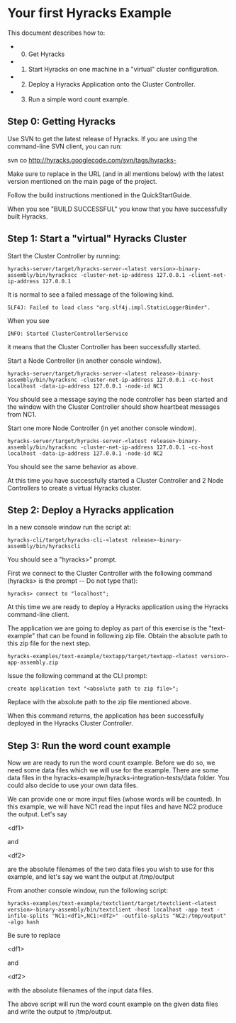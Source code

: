 # Your first Hyracks Example #

This document describes how to:

  * 0. Get Hyracks
  * 1. Start Hyracks on one machine in a "virtual" cluster configuration.
  * 2. Deploy a Hyracks Application onto the Cluster Controller.
  * 3. Run a simple word count example.

## Step 0: Getting Hyracks ##

Use SVN to get the latest release of Hyracks. If you are using the command-line SVN client, you can run:

svn co http://hyracks.googlecode.com/svn/tags/hyracks-<latest version>

Make sure to replace <latest version> in the URL (and in all mentions below) with the latest version mentioned on the main page of the project.

Follow the build instructions mentioned in the QuickStartGuide.

When you see "BUILD SUCCESSFUL" you know that you have successfully built Hyracks.

## Step 1: Start a "virtual" Hyracks Cluster ##

Start the Cluster Controller by running:

```
hyracks-server/target/hyracks-server-<latest version>-binary-assembly/bin/hyrackscc -cluster-net-ip-address 127.0.0.1 -client-net-ip-address 127.0.0.1
```

It is normal to see a failed message of the following kind.

```
SLF4J: Failed to load class "org.slf4j.impl.StaticLoggerBinder".
```

When you see

```
INFO: Started ClusterControllerService
```

it means that the Cluster Controller has been successfully started.

Start a Node Controller (in another console window).

```
hyracks-server/target/hyracks-server-<latest release>-binary-assembly/bin/hyracksnc -cluster-net-ip-address 127.0.0.1 -cc-host localhost -data-ip-address 127.0.0.1 -node-id NC1
```
You should see a message saying the node controller has been started and the window with the Cluster Controller should show heartbeat messages from NC1.

Start one more Node Controller (in yet another console window).

```
hyracks-server/target/hyracks-server-<latest release>-binary-assembly/bin/hyracksnc -cluster-net-ip-address 127.0.0.1 -cc-host localhost -data-ip-address 127.0.0.1 -node-id NC2
```

You should see the same behavior as above.

At this time you have successfully started a Cluster Controller and 2 Node Controllers to create a virtual Hyracks cluster.

## Step 2: Deploy a Hyracks application ##

In a new console window run the script at:

```
hyracks-cli/target/hyracks-cli-<latest release>-binary-assembly/bin/hyrackscli
```

You should see a "hyracks>" prompt.

First we connect to the Cluster Controller with the following command (hyracks> is the prompt -- Do not type that):

```
hyracks> connect to "localhost";
```

At this time we are ready to deploy a Hyracks application using the Hyracks command-line client.

The application we are going to deploy as part of this exercise is the "text-example" that can be found in following zip file. Obtain the absolute path to this zip file for the next step.
```
hyracks-examples/text-example/textapp/target/textapp-<latest version>-app-assembly.zip
```

Issue the following command at the CLI prompt:

```
create application text "<absolute path to zip file>";
```
Replace <absolute path to zip file> with the absolute path to the zip file mentioned above.

When this command returns, the application has been successfully deployed in the Hyracks Cluster Controller.

## Step 3: Run the word count example ##

Now we are ready to run the word count example. Before we do so, we need some data files which we will use for the example. There are some data files in the hyracks-example/hyracks-integration-tests/data folder. You could also decide to use your own data files.

We can provide one or more input files (whose words will be counted). In this example, we will have NC1 read the input files and have NC2 produce the output. Let's say 

&lt;df1&gt;

 and 

&lt;df2&gt;

 are the absolute filenames of the two data files you wish to use for this example, and let's say we want the output at /tmp/output

From another console window, run the following script:

```
hyracks-examples/text-example/textclient/target/textclient-<latest version>-binary-assembly/bin/textclient -host localhost -app text -infile-splits "NC1:<df1>,NC1:<df2>" -outfile-splits "NC2:/tmp/output" -algo hash
```
Be sure to replace 

&lt;df1&gt;

 and 

&lt;df2&gt;

 with the absolute filenames of the input data files.

The above script will run the word count example on the given data files and write the output to /tmp/output.
